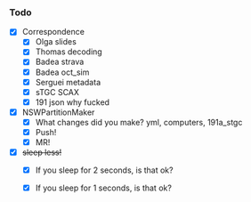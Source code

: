 ### Todo

- [x] Correspondence
  - [x] Olga slides
  - [x] Thomas decoding
  - [x] Badea strava
  - [x] Badea oct_sim
  - [x] Serguei metadata
  - [x] sTGC SCAX
  - [x] 191 json why fucked
- [x] NSWPartitionMaker
  - [x] What changes did you make? yml, computers, 191a_stgc
  - [x] Push!
  - [x] MR!
- [x] <del>sleep less!</del>
  - [x] If you sleep for 2 seconds, is that ok?
  - [x] If you sleep for 1 seconds, is that ok?
  
